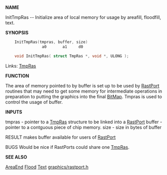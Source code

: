 
**NAME**

InitTmpRas -- Initialize area of local memory for usage by
areafill, floodfill, text.

**SYNOPSIS**

```c
    InitTmpRas(tmpras, buffer, size)
                a0       a1     d0

    void InitTmpRas( struct TmpRas *, void *, ULONG );

```
Links: [TmpRas](_OOAF) 

**FUNCTION**

The area of memory pointed to by buffer is set up to be used
by [RastPort](_OOAF) routines that may need to get some memory for
intermediate operations in preparation to putting the graphics
into the final [BitMap](_OOAV).
Tmpras is used to control the usage of buffer.

**INPUTS**

tmpras - pointer to a [TmpRas](_OOAF) structure to be linked into
a [RastPort](_OOAF)
buffer - pointer to a contguous piece of chip memory.
size - size in bytes of buffer

RESULT
makes buffer available for users of [RastPort](_OOAF)

BUGS
Would be nice if RastPorts could share one [TmpRas](_OOAF).

**SEE ALSO**

[AreaEnd](AreaEnd) [Flood](Flood) [Text](Text) [graphics/rastport.h](_OOAF)
